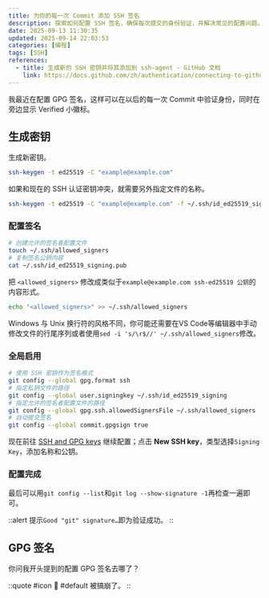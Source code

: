 ```yaml
---
title: 为你的每一次 Commit 添加 SSH 签名
description: 探索如何配置 SSH 签名，确保每次提交的身份验证，并解决常见的配置问题。
date: 2025-09-13 11:30:35
updated: 2025-09-14 22:03:53
categories: [编程]
tags: [SSH]
references:
  - title: 生成新的 SSH 密钥并将其添加到 ssh-agent - GitHub 文档
    link: https://docs.github.com/zh/authentication/connecting-to-github-with-ssh/generating-a-new-ssh-key-and-adding-it-to-the-ssh-agent
---
```


我最近在配置 GPG 签名，这样可以在以后的每一次 Commit 中验证身份，同时在旁边显示 Verified 小徽标。

## 生成密钥

生成新密钥。

```bash
ssh-keygen -t ed25519 -C "example@example.com"
```

如果和现在的 SSH 认证密钥冲突，就需要另外指定文件的名称。

```bash
ssh-keygen -t ed25519 -C "example@example.com" -f ~/.ssh/id_ed25519_signing
```

### 配置签名

```bash
# 创建允许的签名者配置文件
touch ~/.ssh/allowed_signers
# 复制签名公钥内容
cat ~/.ssh/id_ed25519_signing.pub
```

把 `<allowed_signers>` 修改成类似于`example@example.com ssh-ed25519 公钥`的内容形式。

```bash
echo "<allowed_signers>" >> ~/.ssh/allowed_signers
```

Windows 与 Unix 换行符的风格不同，你可能还需要在VS Code等编辑器中手动修改文件的行尾序列或者使用`sed -i 's/\r$//' ~/.ssh/allowed_signers`修改。

### 全局启用

```bash
# 使用 SSH 密钥作为签名格式
git config --global gpg.format ssh
# 指定私钥文件的路径
git config --global user.signingkey ~/.ssh/id_ed25519_signing
# 指定允许的签名者配置文件的路径
git config --global gpg.ssh.allowedSignersFile ~/.ssh/allowed_signers
# 自动提交签名
git config --global commit.gpgsign true
```
现在前往 [SSH and GPG keys](https://github.com/settings/keys) 继续配置；点击 **New SSH key**，类型选择`Signing Key`，添加名称和公钥。

### 配置完成

最后可以用`git config --list`和`git log --show-signature -1`再检查一遍即可。

::alert
提示`Good "git" signature…`即为验证成功。
::

## GPG 签名

你问我开头提到的配置 GPG 签名去哪了？

::quote
#icon
🫠
#default
被搞崩了。
::
